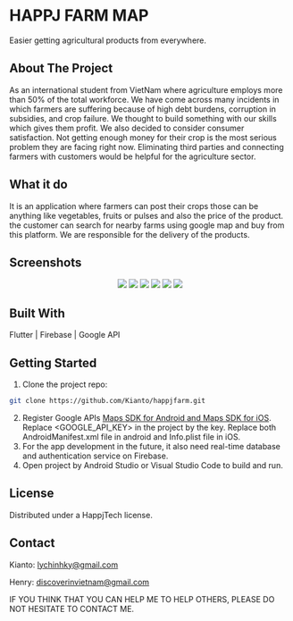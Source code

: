 # HAPPJ FARM MAP
Easier getting agricultural products from everywhere.


## About The Project
As an international student from VietNam where agriculture employs more than 50% of the total workforce. We have come across many incidents in which farmers are suffering because of high debt burdens, corruption in subsidies, and crop failure. We thought to build something with our skills which gives them profit. We also decided to consider consumer satisfaction. Not getting enough money for their crop is the most serious problem they are facing right now. Eliminating third parties and connecting farmers with customers would be helpful for the agriculture sector.

## What it do
It is an application where farmers can post their crops those can be anything like vegetables, fruits or pulses and also the price of the product. the customer can search for nearby farms using google map and buy from this platform. We are responsible for the delivery of the products.

## Screenshots
<center>
<img src="images/i_1.jpg">
<img src="images/i_2.jpg">
<img src="images/i_3.jpg">
<img src="images/i_4.jpg">
<img src="images/i_6.jpg">
<img src="images/i_7.jpg">
</center>

## Built With
Flutter | Firebase | Google API

## Getting Started
1. Clone the project repo:
```bash
git clone https://github.com/Kianto/happjfarm.git
```
2. Register Google APIs [Maps SDK for Android and Maps SDK for iOS](https://console.cloud.google.com). Replace <GOOGLE_API_KEY> in the project by the key. Replace both AndroidManifest.xml file in android and Info.plist file in iOS.
3. For the app development in the future, it also need real-time database and authentication service on Firebase.
4. Open project by Android Studio or Visual Studio Code to build and run.

## License
Distributed under a HappjTech license.

## Contact
Kianto: lychinhky@gmail.com

Henry: discoverinvietnam@gmail.com

IF YOU THINK THAT YOU CAN HELP ME TO HELP OTHERS, PLEASE DO NOT HESITATE TO CONTACT ME.

